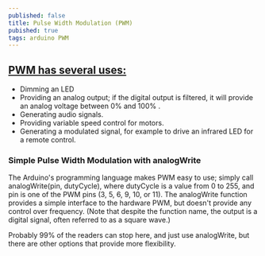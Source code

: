 ```yaml
---
published: false
title: Pulse Width Modulation (PWM)
pubished: true
tags: arduino PWM
---
```

## [PWM has several uses:](https://www.arduino.cc/en/Tutorial/SecretsOfArduinoPWM)

- Dimming an LED
- Providing an analog output; if the digital output is filtered, it will provide an analog voltage between 0% and 100% .
- Generating audio signals.
- Providing variable speed control for motors.
- Generating a modulated signal, for example to drive an infrared LED for a remote control. 

### Simple Pulse Width Modulation with analogWrite

The Arduino's programming language makes PWM easy to use; simply call analogWrite(pin, dutyCycle), where dutyCycle is a value from 0 to 255, and pin is one of the PWM pins (3, 5, 6, 9, 10, or 11). The analogWrite function provides a simple interface to the hardware PWM, but doesn't provide any control over frequency. (Note that despite the function name, the output is a digital signal, often referred to as a square wave.) 

Probably 99% of the readers can stop here, and just use analogWrite, but there are other options that provide more flexibility. 